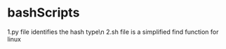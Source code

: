 # bashScripts
1.py file identifies the hash type\n
2.sh file is a simplified find function for linux
